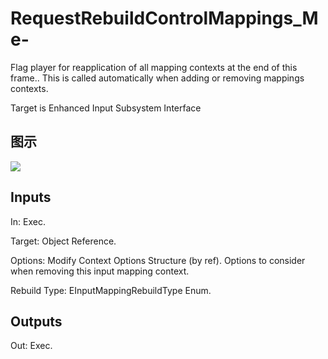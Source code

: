 # RequestRebuildControlMappings_Me-

Flag player for reapplication of all mapping contexts at the end of this frame.. This is called automatically when adding or removing mappings contexts.

Target is Enhanced Input Subsystem Interface

## 图示

![]($-20221218-19292458.png)

## Inputs

In: Exec.

Target: Object Reference.

Options: Modify Context Options Structure (by ref). Options to consider when removing this input mapping context.

Rebuild Type: EInputMappingRebuildType Enum.  

## Outputs

Out: Exec.

